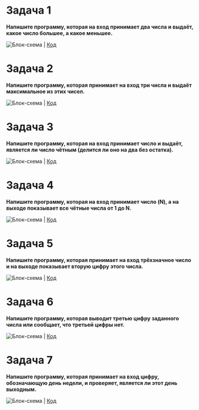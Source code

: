 # Задача 1 
**Напишите программу, которая на вход принимает два числа и выдаёт, какое число большее, а какое меньшее.**

![Блок-схема](HW001/diagram.drawio.png) | [Код](HW001/Program.cs)

# Задача 2 
**Напишите программу, которая принимает на вход три числа и выдаёт максимальное из этих чисел.**

![Блок-схема](HW002/diagram.drawio.png) | [Код](HW002/Program.cs)

# Задача 3
**Напишите программу, которая на вход принимает число и выдаёт, является ли число чётным (делится ли оно на два без остатка).**


![Блок-схема](HW003/diagram.drawio.png) | [Код](HW003/Program.cs)

# Задача 4
 **Напишите программу, которая на вход принимает число (N), а на выходе показывает все чётные числа от 1 до N.**

![Блок-схема](HW004/diagram.drawio.png) | [Код](HW004/Program.cs)

# Задача 5
**Напишите программу, которая принимает на вход трёхзначное число и на выходе показывает вторую цифру этого числа.**

![Блок-схема](HW005/diagram.drawio.png) | [Код](HW005/Program.cs)

# Задача 6
**Напишите программу, которая выводит третью цифру заданного числа или сообщает, что третьей цифры нет.**

![Блок-схема](HW006/diagram.drawio.png) | [Код](HW006/Program.cs)

# Задача 7
**Напишите программу, которая принимает на вход цифру, обозначающую день недели, и проверяет, является ли этот день выходным.**

![Блок-схема](HW007/diagram.drawio.png) | [Код](HW007/Program.cs)